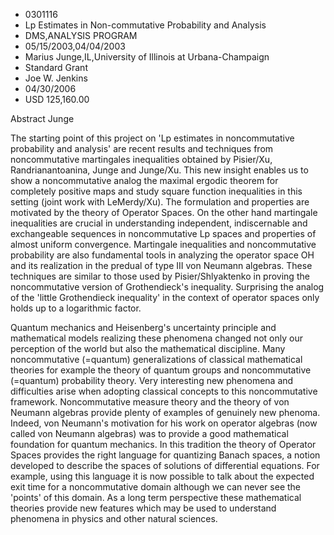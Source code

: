 
* 0301116
* Lp Estimates in Non-commutative Probability and Analysis
* DMS,ANALYSIS PROGRAM
* 05/15/2003,04/04/2003
* Marius Junge,IL,University of Illinois at Urbana-Champaign
* Standard Grant
* Joe W. Jenkins
* 04/30/2006
* USD 125,160.00

Abstract Junge

The starting point of this project on 'Lp estimates in noncommutative
probability and analysis' are recent results and techniques from noncommutative
martingales inequalities obtained by Pisier/Xu, Randrianantoanina, Junge and
Junge/Xu. This new insight enables us to show a noncommutative analog the
maximal ergodic theorem for completely positive maps and study square function
inequalities in this setting (joint work with LeMerdy/Xu). The formulation and
properties are motivated by the theory of Operator Spaces. On the other hand
martingale inequalities are crucial in understanding independent, indiscernable
and exchangeable sequences in noncommutative Lp spaces and properties of almost
uniform convergence. Martingale inequalities and noncommutative probability are
also fundamental tools in analyzing the operator space OH and its realization in
the predual of type III von Neumann algebras. These techniques are similar to
those used by Pisier/Shlyaktenko in proving the noncommutative version of
Grothendieck's inequality. Surprising the analog of the 'little Grothendieck
inequality' in the context of operator spaces only holds up to a logarithmic
factor.

Quantum mechanics and Heisenberg's uncertainty principle and mathematical
models realizing these phenomena changed not only our perception of the world
but also the mathematical discipline. Many noncommutative (=quantum)
generalizations of classical mathematical theories for example the theory of
quantum groups and noncommutative (=quantum) probability theory. Very
interesting new phenomena and difficulties arise when adopting classical
concepts to this noncommutative framework. Noncommutative measure theory and the
theory of von Neumann algebras provide plenty of examples of genuinely new
phenoma. Indeed, von Neumann's motivation for his work on operator algebras (now
called von Neumann algebras) was to provide a good mathematical foundation for
quantum mechanics. In this tradition the theory of Operator Spaces provides the
right language for quantizing Banach spaces, a notion developed to describe the
spaces of solutions of differential equations. For example, using this language
it is now possible to talk about the expected exit time for a noncommutative
domain although we can never see the 'points' of this domain. As a long term
perspective these mathematical theories provide new features which may be used
to understand phenomena in physics and other natural sciences.
